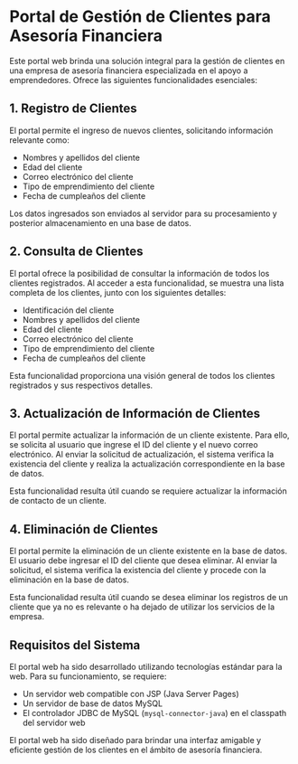 # Portal de Gestión de Clientes para Asesoría Financiera

Este portal web brinda una solución integral para la gestión de clientes en una empresa de asesoría financiera especializada en el apoyo a emprendedores. Ofrece las siguientes funcionalidades esenciales:

## 1. Registro de Clientes

El portal permite el ingreso de nuevos clientes, solicitando información relevante como:

- Nombres y apellidos del cliente
- Edad del cliente
- Correo electrónico del cliente
- Tipo de emprendimiento del cliente
- Fecha de cumpleaños del cliente

Los datos ingresados son enviados al servidor para su procesamiento y posterior almacenamiento en una base de datos.

## 2. Consulta de Clientes

El portal ofrece la posibilidad de consultar la información de todos los clientes registrados. Al acceder a esta funcionalidad, se muestra una lista completa de los clientes, junto con los siguientes detalles:

- Identificación del cliente
- Nombres y apellidos del cliente
- Edad del cliente
- Correo electrónico del cliente
- Tipo de emprendimiento del cliente
- Fecha de cumpleaños del cliente

Esta funcionalidad proporciona una visión general de todos los clientes registrados y sus respectivos detalles.

## 3. Actualización de Información de Clientes

El portal permite actualizar la información de un cliente existente. Para ello, se solicita al usuario que ingrese el ID del cliente y el nuevo correo electrónico. Al enviar la solicitud de actualización, el sistema verifica la existencia del cliente y realiza la actualización correspondiente en la base de datos.

Esta funcionalidad resulta útil cuando se requiere actualizar la información de contacto de un cliente.

## 4. Eliminación de Clientes

El portal permite la eliminación de un cliente existente en la base de datos. El usuario debe ingresar el ID del cliente que desea eliminar. Al enviar la solicitud, el sistema verifica la existencia del cliente y procede con la eliminación en la base de datos.

Esta funcionalidad resulta útil cuando se desea eliminar los registros de un cliente que ya no es relevante o ha dejado de utilizar los servicios de la empresa.

## Requisitos del Sistema

El portal web ha sido desarrollado utilizando tecnologías estándar para la web. Para su funcionamiento, se requiere:

- Un servidor web compatible con JSP (Java Server Pages)
- Un servidor de base de datos MySQL
- El controlador JDBC de MySQL (`mysql-connector-java`) en el classpath del servidor web

El portal web ha sido diseñado para brindar una interfaz amigable y eficiente gestión de los clientes en el ámbito de asesoría financiera.
